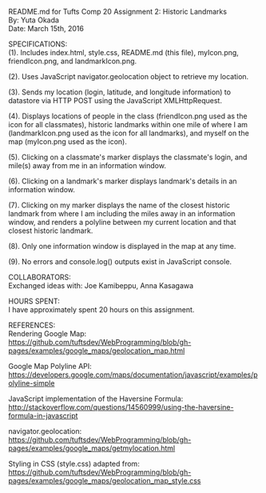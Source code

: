 README.md for Tufts Comp 20 Assignment 2: Historic Landmarks <br/>
By: Yuta Okada <br/>
Date: March 15th, 2016 <br/>


SPECIFICATIONS: <br/>
(1). Includes index.html, style.css, README.md (this file), myIcon.png, friendIcon.png, and landmarkIcon.png.

(2). Uses JavaScript navigator.geolocation object to retrieve my location.

(3). Sends my location (login, latitude, and longitude information) to datastore via HTTP POST using the JavaScript XMLHttpRequest.

(4). Displays locations of people in the class (friendIcon.png used as the icon for all classmates),  historic landmarks within one mile of where I am (landmarkIcon.png used as the icon for all landmarks), and myself on the map (myIcon.png used as the icon).

(5). Clicking on a classmate's marker displays the classmate's login, and mile(s) away from me in an information window.

(6). Clicking on a landmark's marker displays landmark's details in an information window.

(7). Clicking on my marker displays the name of the closest historic landmark from where I am including the miles away in an information window, and renders a polyline between my current location and that closest historic landmark.

(8). Only one information window is displayed in the map at any time.

(9). No errors and console.log() outputs exist in JavaScript console.


COLLABORATORS: <br/>
Exchanged ideas with: Joe Kamibeppu, Anna Kasagawa


HOURS SPENT: <br/>
I have approximately spent 20 hours on this assignment.


REFERENCES: <br/>
Rendering Google Map: https://github.com/tuftsdev/WebProgramming/blob/gh-pages/examples/google_maps/geolocation_map.html

Google Map Polyline API: https://developers.google.com/maps/documentation/javascript/examples/polyline-simple

JavaScript implementation of the Haversine Formula:
http://stackoverflow.com/questions/14560999/using-the-haversine-formula-in-javascript

navigator.geolocation: https://github.com/tuftsdev/WebProgramming/blob/gh-pages/examples/google_maps/getmylocation.html

Styling in CSS (style.css) adapted from: https://github.com/tuftsdev/WebProgramming/blob/gh-pages/examples/google_maps/geolocation_map_style.css